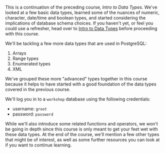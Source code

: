 This is a continuation of the preceding course, _Intro to Data Types_. We've 
looked at a few basic data types, learned some of the nuances of numeric, 
character, date/time and boolean types, and started considering the 
implications of database schema choices. If you haven't yet, or feel you could 
use a refresher, head over to [Intro to Data Types](../basicdatatype/) before 
proceeding with this course.

We'll be tackling a few more data types that are used in PostgreSQL:
1. Arrays
2. Range types
3. Enumerated types
4. XML

We've grouped these more "advanced" types together in this course because it 
helps to have started with a good foundation of the data types covered in the 
previous course. 

We'll log you in to a `workshop` database using the following credentials:

* username: `groot`
* password: `password`

While we'll also introduce some related functions and operators, we won't be 
going in depth since this course is only meant to get your feet wet with these 
data types. At the end of the course, we'll mention a few other types that 
might be of interest, as well as some further resources you can look at if you 
want to continue learning.

